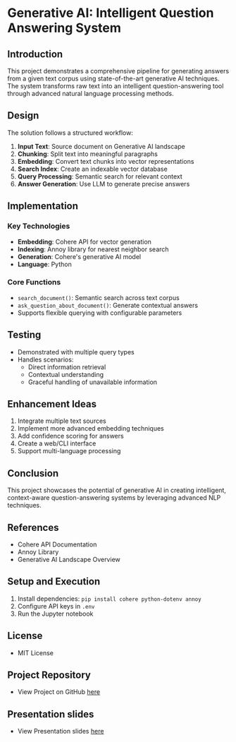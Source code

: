 # Generative AI: Intelligent Question Answering System

## Introduction
This project demonstrates a comprehensive pipeline for generating answers from a given text corpus using state-of-the-art generative AI techniques. The system transforms raw text into an intelligent question-answering tool through advanced natural language processing methods.

## Design
The solution follows a structured workflow:
1. **Input Text**: Source document on Generative AI landscape
2. **Chunking**: Split text into meaningful paragraphs
3. **Embedding**: Convert text chunks into vector representations
4. **Search Index**: Create an indexable vector database
5. **Query Processing**: Semantic search for relevant context
6. **Answer Generation**: Use LLM to generate precise answers

## Implementation
### Key Technologies
- **Embedding**: Cohere API for vector generation
- **Indexing**: Annoy library for nearest neighbor search
- **Generation**: Cohere's generative AI model
- **Language**: Python

### Core Functions
- `search_document()`: Semantic search across text corpus
- `ask_question_about_document()`: Generate contextual answers
- Supports flexible querying with configurable parameters

## Testing
- Demonstrated with multiple query types
- Handles scenarios:
  - Direct information retrieval
  - Contextual understanding
  - Graceful handling of unavailable information

## Enhancement Ideas
1. Integrate multiple text sources
2. Implement more advanced embedding techniques
3. Add confidence scoring for answers
4. Create a web/CLI interface
5. Support multi-language processing

## Conclusion
This project showcases the potential of generative AI in creating intelligent, context-aware question-answering systems by leveraging advanced NLP techniques.

## References
- Cohere API Documentation
- Annoy Library
- Generative AI Landscape Overview

## Setup and Execution
1. Install dependencies: `pip install cohere python-dotenv annoy`
2. Configure API keys in `.env`
3. Run the Jupyter notebook

## License
- MIT License

## Project Repository
- View Project on GitHub [here]()

## Presentation slides
- View Presentation slides [here](https://docs.google.com/presentation/d/1aQCaPJbAp7ZosUXjZKwmQepIQ1Db57Tc5k64fsaF37Q/edit?usp=sharing)
